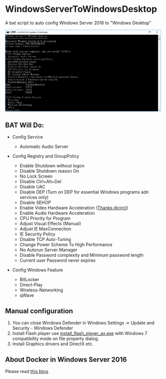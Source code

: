 # WindowsServerToWindowsDesktop

A bat script to auto config Windows Server 2016 to "Windows Desktop"

<img src="demo.png" width="979" />

## BAT Will Do:
* Config Service
	- Automatic Audio Server

* Config Registry and GroupPolicy
	- Enable Shutdown without logon
	- Disable Shutdown reason On
	- No Lock Screen
	- Disable Ctrl+Alt+Del	
	- Disable UAC
	- Disable DEP (Turn on DEP for essential Windows programs adn services only)
	- Disable SEHOP
	- Enable Video Hardware Acceleration ([Thanks @cjrcl](https://forums.mydigitallife.net/threads/poweshell-script-enabling-gfx-hw-acceleration-in-windows-server-2016.72294/))
	- Enable Audio Hardware Acceleration
	- CPU Priority for Program
	- Adjust Visual Effects (Manual)
	- Adjust IE MaxConnection
	- IE Security Policy
	- Disable TCP Auto-Tuning
	- Change Power Scheme To High Performance
	- No Autorun Server Manager
	- Disable Password complexity and Minimum password length
	- Current user Password never expires

* Config Windows Feature
	- BitLocker
	- Direct-Play
	- Wireless-Networking
	- qWave

## Manual configuration
1. You can close Windows Defender in Windows Settings -> Update and Security - Windows Defender
2. Install Flash player use [install_flash_player_ax.exe](http://fpdownload.macromedia.com/pub/flashplayer/latest/help/install_flash_player_ax.exe) with Windows 7 compatibility mode on file property dialog.
3. Install Graphics drivers and DirectX etc.

## About Docker in Windows Server 2016
Please read [this blog](https://blog.docker.com/2016/09/build-your-first-docker-windows-server-container/).
